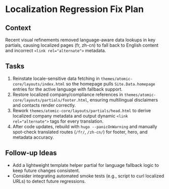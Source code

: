 # Localization Regression Fix Plan

## Context
Recent visual refinements removed language-aware data lookups in key partials, causing localized pages (fr, zh-cn) to fall back to English content and incorrect `<link rel="alternate">` metadata.

## Tasks
1. Reinstate locale-sensitive data fetching in `themes/atomic-core/layouts/index.html` so the homepage pulls `Site.Data.homepage` entries for the active language with fallback support.
2. Restore localized company/compliance references in `themes/atomic-core/layouts/partials/footer.html`, ensuring multilingual disclaimers and contacts render correctly.
3. Rework `themes/atomic-core/layouts/partials/head.html` to derive localized company metadata and output dynamic `<link rel="alternate">` tags for every translation.
4. After code updates, rebuild with `hugo --panicOnWarning` and manually spot-check translated routes (`/fr/`, `/zh-cn/`) for footer, hero, and metadata accuracy.

## Follow-up Ideas
- Add a lightweight template helper partial for language fallback logic to keep future changes consistent.
- Consider integrating automated smoke tests (e.g., script to curl localized URLs) to detect future regressions.

